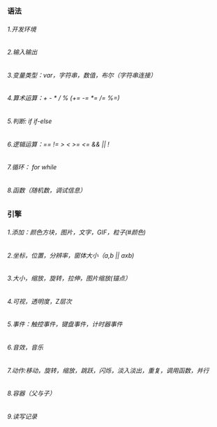 ### 语法
###### 1.开发环境
###### 2.输入输出
###### 3.变量类型：var，字符串，数值，布尔（字符串连接）
###### 4.算术运算：+ - * / % (+= -= *= /= %=)
###### 5.判断: if  if-else
###### 6.逻辑运算：==  != > < >= <= && || !
###### 7.循环： for while
###### 8.函数（随机数，调试信息）


### 引擎
###### 1.添加：颜色方块，图片，文字，GIF，粒子(#颜色)
###### 2.坐标，位置，分辨率，窗体大小（a,b || axb)
###### 3.大小，缩放，旋转，拉伸，图片缩放(锚点）
###### 4.可视，透明度，Z层次
###### 5.事件：触控事件，键盘事件，计时器事件
###### 6.音效，音乐
###### 7.动作:移动，旋转，缩放，跳跃，闪烁，淡入淡出，重复，调用函数，并行
###### 8.容器（父与子）
###### 9.读写记录
